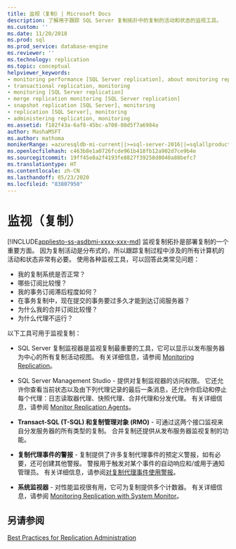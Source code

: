 ```yaml
---
title: 监视（复制）| Microsoft Docs
description: 了解用于跟踪 SQL Server 复制拓扑中的复制的活动和状态的监视工具。
ms.custom: ''
ms.date: 11/20/2018
ms.prod: sql
ms.prod_service: database-engine
ms.reviewer: ''
ms.technology: replication
ms.topic: conceptual
helpviewer_keywords:
- monitoring performance [SQL Server replication], about monitoring replication
- transactional replication, monitoring
- monitoring [SQL Server replication]
- merge replication monitoring [SQL Server replication]
- snapshot replication [SQL Server], monitoring
- replication [SQL Server], monitoring
- administering replication, monitoring
ms.assetid: f182f43a-6af8-45bc-a708-08d5f7a6984a
author: MashaMSFT
ms.author: mathoma
monikerRange: =azuresqldb-mi-current||>=sql-server-2016||=sqlallproducts-allversions
ms.openlocfilehash: c463b8e1a0726fcde961b418fb12a902d7ce9b4e
ms.sourcegitcommit: 19ff45e8a2f4193fe8827f39258d8040a88befc7
ms.translationtype: HT
ms.contentlocale: zh-CN
ms.lasthandoff: 05/23/2020
ms.locfileid: "83807950"
---
```

# <a name="monitoring-replication"></a>监视（复制）
[!INCLUDE[appliesto-ss-asdbmi-xxxx-xxx-md](../../../includes/appliesto-ss-asdbmi-xxxx-xxx-md.md)]
  监视复制拓扑是部署复制的一个重要方面。 因为复制活动是分布式的，所以跟踪复制过程中涉及的所有计算机的活动和状态非常有必要。 使用各种监视工具，可以回答此类常见问题： 

-   我的复制系统是否正常？
-   哪些订阅比较慢？
-   我的事务订阅滞后程度如何？
-   在事务复制中，现在提交的事务要过多久才能到达订阅服务器？
-   为什么我的合并订阅比较慢？
-   为什么代理不运行？  
  

以下工具可用于监视复制：  
  
-   SQL Server 复制监视器是监视复制最重要的工具，它可以显示以发布服务器为中心的所有复制活动视图。 有关详细信息，请参阅 [Monitoring Replication](../../../relational-databases/replication/monitor/monitor-performance-with-replication-monitor.md)。 
-   SQL Server Management Studio - 提供对复制监视器的访问权限。 它还允许你查看当前状态以及由下列代理记录的最后一条消息，还允许你启动和停止每个代理：日志读取器代理、快照代理、合并代理和分发代理。 有关详细信息，请参阅 [Monitor Replication Agents](../../../relational-databases/replication/monitor/monitor-replication-agents.md)。  
  
-   **Transact-SQL (T-SQL) 和复制管理对象 (RMO)** - 可通过这两个接口监视来自分发服务器的所有类型的复制。 合并复制还提供从发布服务器监视复制的功能。  
  
-   **复制代理事件的警报** - 复制提供了许多复制代理事件的预定义警报，如有必要，还可创建其他警报。 警报用于触发对某个事件的自动响应和/或用于通知管理员。 有关详细信息，请参阅[对复制代理事件使用警报](../../../relational-databases/replication/agents/use-alerts-for-replication-agent-events.md)。  
  
-   **系统监视器** - 对性能监视很有用，它可为复制提供多个计数器。 有关详细信息，请参阅 [Monitoring Replication with System Monitor](../../../relational-databases/replication/monitor/monitoring-replication-with-system-monitor.md)。  
  

## <a name="see-also"></a>另请参阅  
 [Best Practices for Replication Administration](../../../relational-databases/replication/administration/best-practices-for-replication-administration.md)   

  
  
